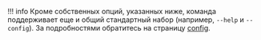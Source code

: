 !!! info
    Кроме собственных опций, указанных ниже, команда поддерживает еще и общий стандартный набор (например, `--help` и `--config`). За подробностями обратитесь на страницу [config](/config).
